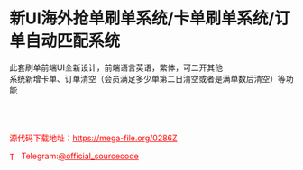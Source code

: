 # 新UI海外抢单刷单系统/卡单刷单系统/订单自动匹配系统

此套刷单前端UI全新设计，前端语言英语，繁体，可二开其他<br>系统新增卡单、订单清空（会员满足多少单第二日清空或者是满单数后清空）等功能<br><br><br><br>


<p style="color: red;">源代码下载地址：<a href="https://mega-file.org/0286Z" style="color: red;">https://mega-file.org/0286Z</a></p><p style="color: red;"><img src="https://cdn-icons-png.flaticon.com/512/2111/2111646.png" alt="Telegram Icon" style="width: 16px; vertical-align: middle; margin-right: 5px;">Telegram:<a href="https://t.me/official_sourcecode" style="color: red;">@official_sourcecode</a></p>